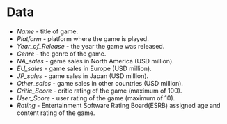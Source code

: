 # Data
- *Name* - title of game.
- *Platform* - platform where the game is played.
- *Year_of_Release* - the year the game was released.
- *Genre* - the genre of the game.
- *NA_sales* - game sales in North America (USD million).
- *EU_sales* - game sales in Europe (USD million).
- *JP_sales* - game sales in Japan (USD million).
- *Other_sales* - game sales in other countries (USD million).
- *Critic_Score* - critic rating of the game (maximum of 100).
- *User_Score* - user rating of the game (maximum of 10).
- *Rating* - Entertainment Software Rating Board(ESRB) assigned age and content rating of the game.
